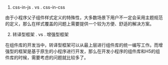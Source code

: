 1. css-in-js . vs . css-in-css

由于小程序父子组件样式定义的特殊性，大多数场景下用户不一定会采用主题规范的定义，那么在样式覆盖的问题上需要提供一个较为方便、舒适的解决方案。

2. 转译型框架 . vs . 增强型框架

在组件库的开发当中，转译型框架可以从最上层进行组件库的统一编写工作。而增强型的框架是基于原生的小程序进行开发，那么在开发小程序的组件库和H5的组件库的时候，需要考虑的问题就比较多了。